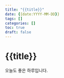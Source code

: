 ```yaml
---
title: "{{title}}"
date: {{date:YYYY-MM-DD}}
tags: []
categories: []
toc: true
draft: false
---
```


# {{title}}

오늘도 좋은 하루입니다.
